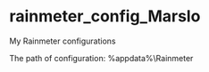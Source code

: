 rainmeter_config_Marslo
=======================

My Rainmeter configurations

The path of configuration: %appdata%\Rainmeter
